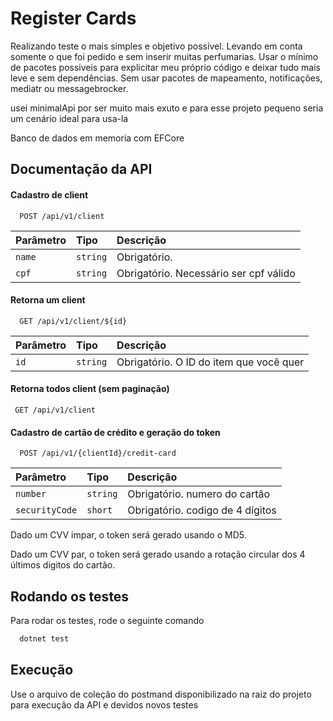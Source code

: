 
# Register Cards

Realizando teste o mais simples e objetivo possível. Levando em conta somente o que foi pedido e sem inserir muitas perfumarias.
Usar o mínimo de pacotes possiveis para explicitar meu próprio código e deixar tudo mais leve e sem dependências. Sem usar pacotes de mapeamento, notificações, mediatr ou messagebrocker. 

usei minimalApi por ser muito mais exuto e para esse projeto pequeno seria um cenário ideal para usa-la

Banco de dados em memoria com EFCore



## Documentação da API

#### Cadastro de client

```http
  POST /api/v1/client
```

| Parâmetro   | Tipo       | Descrição                           |
| :---------- | :--------- | :---------------------------------- |
| `name` | `string` | Obrigatório. |
| `cpf` | `string` | Obrigatório. Necessário ser cpf válido |

#### Retorna um client

```http
  GET /api/v1/client/${id}
```

| Parâmetro   | Tipo       | Descrição                                   |
| :---------- | :--------- | :------------------------------------------ |
| `id`      | `string` | Obrigatório. O ID do item que você quer |

#### Retorna todos client (sem paginação)

```http
 GET /api/v1/client
```

#### Cadastro de cartão de crédito e geração do token

```http
  POST /api/v1/{clientId}/credit-card
```

| Parâmetro   | Tipo       | Descrição                           |
| :---------- | :--------- | :---------------------------------- |
| `number` | `string` | Obrigatório. numero do cartão |
| `securityCode` | `short` | Obrigatório. codigo de 4 dígitos |

Dado um CVV impar, o token será gerado usando o MD5.

Dado um CVV par, o token será gerado usando a rotação  circular dos 4 últimos digitos do cartão.


## Rodando os testes

Para rodar os testes, rode o seguinte comando

```bash
  dotnet test
```

## Execução

Use o arquivo de coleção do postmand disponibilizado na raiz do projeto para execução da API e devidos novos testes
